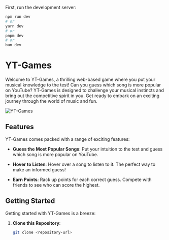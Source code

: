 
First, run the development server:

```bash
npm run dev
# or
yarn dev
# or
pnpm dev
# or
bun dev
```

# YT-Games

Welcome to YT-Games, a thrilling web-based game where you put your musical knowledge to the test! Can you guess which song is more popular on YouTube? YT-Games is designed to challenge your musical instincts and bring out the competitive spirit in you. Get ready to embark on an exciting journey through the world of music and fun.

![YT-Games](your-image-url-here)

## Features

YT-Games comes packed with a range of exciting features:

- **Guess the Most Popular Songs**: Put your intuition to the test and guess which song is more popular on YouTube.

- **Hover to Listen**: Hover over a song to listen to it. The perfect way to make an informed guess!

- **Earn Points**: Rack up points for each correct guess. Compete with friends to see who can score the highest.

## Getting Started

Getting started with YT-Games is a breeze:

1. **Clone this Repository**:

   ```bash
   git clone <repository-url>
